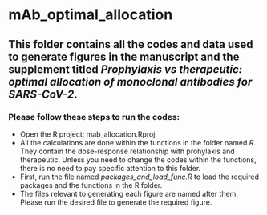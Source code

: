 # **mAb_optimal_allocation**

## This folder contains all the codes and data used to generate figures in the manuscript and the supplement titled  _Prophylaxis vs therapeutic: optimal allocation of monoclonal antibodies for SARS-CoV-2_. 

### Please follow these steps to run the codes:

- Open the R project: mab_allocation.Rproj
- All the calculations are done within the functions in the folder named _R_. They contain the dose-response relationship with prohylaxis and therapeutic. Unless you need to change the codes within the functions, there is no need to pay specific attention to this folder.
- First, run the file named _packages_and_load_func.R_ to load the required packages and the functions in the R folder. 
- The files relevant to generating each figure are named after them. Please run the desired file to generate the required figure. 
